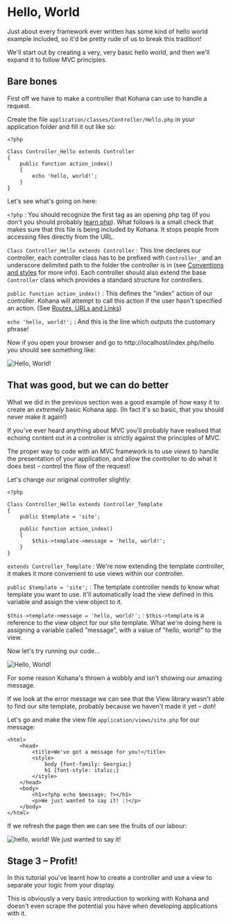 # Hello, World

Just about every framework ever written has some kind of hello world example included, so it'd be pretty rude of us to break this tradition!

We'll start out by creating a very, very basic hello world, and then we'll expand it to follow MVC principles.

## Bare bones

First off we have to make a controller that Kohana can use to handle a request.

Create the file `application/classes/Controller/Hello.php` in your application folder and fill it out like so:

    <?php

    Class Controller_Hello extends Controller
    {
        public function action_index()
        {
            echo 'hello, world!';
        }
    }

Let's see what's going on here:

`<?php`
:    You should recognize the first tag as an opening php tag (if you don't you should probably [learn php](https://www.php.net)). What follows is a small check that makes sure that this file is being included by Kohana. It stops people from accessing files directly from the URL.

`Class Controller_Hello extends Controller`
:    This line declares our controller, each controller class has to be prefixed with `Controller_` and an underscore delimited path to the folder the controller is in (see [Conventions and styles](about.conventions) for more info). Each controller should also extend the base `Controller` class which provides a standard structure for controllers.


`public function action_index()`
:    This defines the "index" action of our controller. Kohana will attempt to call this action if the user hasn't specified an action. (See [Routes, URLs and Links](tutorials.urls))

`echo 'hello, world!';`
:    And this is the line which outputs the customary phrase!

Now if you open your browser and go to http://localhost/index.php/hello you should see something like:

![Hello, World!](hello_world_1.png "Hello, World!")

## That was good, but we can do better

What we did in the previous section was a good example of how easy it to create an *extremely* basic Kohana app. (In fact it's so basic, that you should never make it again!)

If you've ever heard anything about MVC you'll probably have realised that echoing content out in a controller is strictly against the principles of MVC.

The proper way to code with an MVC framework is to use _views_ to handle the presentation of your application, and allow the controller to do what it does best – control the flow of the request!

Let's change our original controller slightly:

    <?php

    Class Controller_Hello extends Controller_Template
    {
        public $template = 'site';

        public function action_index()
        {
            $this->template->message = 'hello, world!';
        }
    }

`extends Controller_Template`
:    We're now extending the template controller, it makes it more convenient to use views within our controller.

`public $template = 'site';`
:    The template controller needs to know what template you want to use. It'll automatically load the view defined in this variable and assign the view object to it.

`$this->template->message = 'hello, world!';`
:    `$this->template` is a reference to the view object for our site template. What we're doing here is assigning a variable called "message", with a value of "hello, world!" to the view.

Now let's try running our code...

![Hello, World!](hello_world_2_error.png "Hello, World!")

For some reason Kohana's thrown a wobbly and isn't showing our amazing message.

If we look at the error message we can see that the View library wasn't able to find our site template, probably because we haven't made it yet – *doh*!

Let's go and make the view file `application/views/site.php` for our message:

    <html>
        <head>
            <title>We've got a message for you!</title>
            <style>
                body {font-family: Georgia;}
                h1 {font-style: italic;}
            </style>
        </head>
        <body>
            <h1><?php echo $message; ?></h1>
            <p>We just wanted to say it! :)</p>
        </body>
    </html>

If we refresh the page then we can see the fruits of our labour:

![hello, world! We just wanted to say it!](hello_world_2.png "hello, world! We just wanted to say it!")

## Stage 3 – Profit!

In this tutorial you've learnt how to create a controller and use a view to separate your logic from your display.

This is obviously a very basic introduction to working with Kohana and doesn't even scrape the potential you have when developing applications with it.